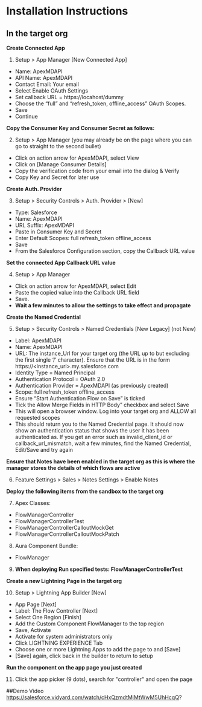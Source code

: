 # Installation Instructions

##	In the target org
**Create Connected App**
1.	Setup > App Manager [New Connected App]
  - Name: ApexMDAPI
  - API Name: ApexMDAPI
  - Contact Email: Your email
  - Select Enable OAuth Settings
  - Set callback URL = https://locahost/dummy
  -	Choose the “full” and “refresh_token, offline_access” OAuth Scopes.
  -	Save
  -	Continue
  
**Copy the Consumer Key and Consumer Secret as follows:**

2. Setup > App Manager (you may already be on the page where you can go to straight to the second bullet)
  - Click on action arrow for ApexMDAPI, select View
  - Click on [Manage Consumer Details]
  - Copy the verification code from your email into the dialog & Verify
  - Copy Key and Secret for later use
  
**Create Auth. Provider**

3. Setup > Security Controls > Auth. Provider > [New]
  - Type: Salesforce
  - Name: ApexMDAPI
  - URL Suffix: ApexMDAPI
  - Paste in Consumer Key and Secret
  - Enter Default Scopes: full refresh_token offline_access
  - Save
  - From the Salesforce Configuration section, copy the Callback URL value
  
**Set the connected App Callback URL value**

4.	Setup > App Manager
  -	Click on action arrow for ApexMDAPI, select Edit  
  - Paste the copied value into the Callback URL field
  - Save.  
  - **Wait a few minutes to allow the settings to take effect and propagate**
  
**Create the Named Credential**

5.	Setup > Security Controls > Named Credentials [New Legacy] (not New)
  - Label: ApexMDAPI
  - Name: ApexMDAPI
  - URL: The instance_Url for your target org (the URL up to but excluding the first single ‘/’ character). Ensure that the URL is in the form https://<instance_url>.my.salesforce.com
  - Identity Type = Named Principal
  - Authentication Protocol = OAuth 2.0
  - Authentication Provider = ApexMDAPI (as previously created)
  - Scope: full refresh_token offline_access
  - Ensure “Start Authentication Flow on Save” is ticked
  - Tick the Allow Merge Fields in HTTP Body” checkbox and select Save
  - This will open a browser window. Log into your target org and ALLOW all requested scopes
  - This should return you to the Named Credential page. It should now show an authentication status that shows the user it has been authenticated as. If you get an error such as invalid_client_id or callback_url_mismatch, wait a few minutes, find the Named Credential, Edit/Save and try again

**Ensure that Notes have been enabled in the target org as this is where the manager stores the details of which flows are active**

6.	Feature Settings > Sales > Notes Settings > Enable Notes

**Deploy the following items from the sandbox to the target org**

7.	Apex Classes:  
  - FlowManagerController
  - FlowManagerControllerTest
  - FlowManagerControllerCalloutMockGet
  - FlowManagerControllerCalloutMockPatch
8.	Aura Component Bundle: 
  - FlowManager
9.	**When deploying Run specified tests: FlowManagerControllerTest**

**Create a new Lightning Page in the target org**

10. Setup > Lightning App Builder [New]
  - App Page [Next]
  - Label: The Flow Controller [Next]
  - Select One Region [Finish]
  - Add the Custom Component FlowManager to the top region
  - Save, Activate 
  - Activate for system administrators only
  - Click LIGHTNING EXPERIENCE Tab
  - Choose one or more Lightning Apps to add the page to and [Save] 
  - [Save] again, click back in the builder to return to setup
  
**Run the component on the app page you just created**

11. Click the app picker (9 dots), search for "controller" and open the page 


##Demo Video
https://salesforce.vidyard.com/watch/cHxQzmdtMjMtWwM5UhHcqQ?
